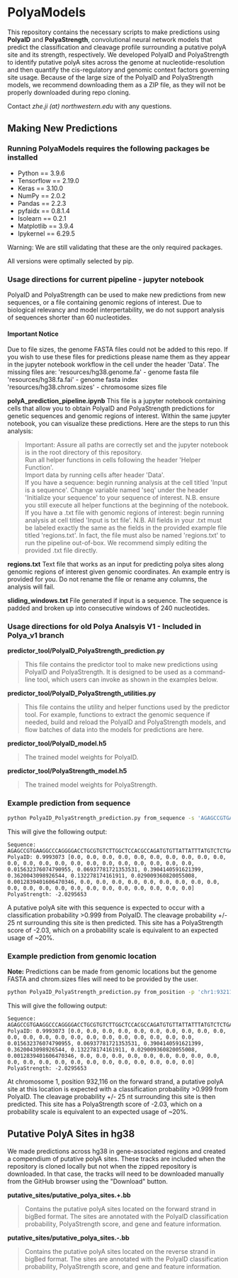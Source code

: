 # PolyaModels

This repository contains the necessary scripts to make predictions using **PolyaID** and **PolyaStrength**, convolutional neural network models that predict the classification and cleavage profile surrounding a putative polyA site and its strength, respectively. We developed PolyaID and PolyaStrength to identify putative polyA sites across the genome at nucleotide-resolution and then quantify the cis-regulatory and genomic context factors governing site usage. Because of the large size of the PolyaID and PolyaStrength models, we recommend downloading them as a ZIP file, as they will not be properly downloaded during repo cloning.

Contact *zhe.ji (at) northwestern.edu* with any questions.


## Making New Predictions

### Running PolyaModels requires the following packages be installed

- Python == 3.9.6
- Tensorflow == 2.19.0
- Keras == 3.10.0
- NumPy == 2.0.2
- Pandas == 2.2.3
- pyfaidx == 0.8.1.4
- Isolearn == 0.2.1
- Matplotlib == 3.9.4
- Ipykernel == 6.29.5

Warning: We are still validating that these are the only required packages. 

All versions were optimally selected by pip.

### Usage directions for current pipeline - jupyter notebook
PolyaID and PolyaStrength can be used to make new predictions from new sequences, or a file containing genomic regions of interest. Due to biological relevancy and model interpertability, we do not support analysis of sequences shorter than 60 nucleotides.

#### Important Notice
Due to file sizes, the genome FASTA files could not be added to this repo. If you wish to use these files for predictions please name them as they appear in the jupyter notebook workflow in the cell under the header 'Data'. The missing files are:
'resources/hg38.genome.fa' - genome fasta file  
'resources/hg38.fa.fai' - genome fasta index  
'resources/hg38.chrom.sizes' - chromosome sizes file


**polyA_prediction_pipeline.ipynb**
This file is a jupyter notebook containing cells that allow you to obtain PolyaID and PolyaStrength predictions for genetic sequences and genomic regions of interest. Within the same jupyter notebook, you can visualize these predictions. Here are the steps to run this analysis:
> Important: Assure all paths are correctly set and the jupyter notebook is in the root directory of this repository.  
> Run all helper functions in cells following the header 'Helper Function'.  
> Import data by running cells after header 'Data'.  
> If you have a sequence: begin running analysis at the cell titled 'Input is a sequence'. Change variable named 'seq' under the header 'Initialize your sequence' to your sequence of interest. N.B. ensure you still execute all helper functions at the beginning of the notebook.  
> If you have a .txt file with genomic regions of interest: begin running analysis at cell titled 'Input is txt file'. N.B. All fields in your .txt must be labeled exactly the same as the fields in the provided example file titled 'regions.txt'. In fact, the file must also be named 'regions.txt' to run the pipeline out-of-box. We recommend simply editing the provided .txt file directly.  

**regions.txt**
Text file that works as an input for predicting polya sites along genomic regions of interest given genomic coordinates. An example entry is provided for you. Do not rename the file or rename any columns, the analysis will fail.

**sliding_windows.txt**
File generated if input is a sequence. The sequence is padded and broken up into consecutive windows of 240 nucleotides.


### Usage directions for old Polya Analsyis V1 - Included in Polya_v1 branch

**predictor_tool/PolyaID_PolyaStrength_prediction.py**
> This file contains the predictor tool to make new predictions using PolyaID and PolyaStrength. It is designed to be used as a command-line tool, which users can invoke as shown in the examples below.

**predictor_tool/PolyaID_PolyaStrength_utilities.py**
> This file contains the utility and helper functions used by the predictor tool. For example, functions to extract the genomic sequence if needed, build and reload the PolyaID and PolyaStrength models, and flow batches of data into the models for predictions are here.

**predictor_tool/PolyaID_model.h5**
> The trained model weights for PolyaID.

**predictor_tool/PolyaStrength_model.h5**
> The trained model weights for PolyaStrength.

### Example prediction from sequence

```sh
python PolyaID_PolyaStrength_prediction.py from_sequence -s 'AGAGCCGTGAAGGCCCAGGGGACCTGCGTGTCTTGGCTCCACGCCAGATGTGTTATTATTTATGTCTCTGAGAATGTCTGGATCTCAGAGCCGAATTACAATAAAAACATCTTTAAACTTATTTCTACCTCATTTTGGGGTTGCCAGCTCACCTGATCATTTTTATGAACTGTCATGAACACTGATGACATTTTATGAGCCTTTTACATGGGACACTACAGAATACATTTGTCAGCGAGG'
```

This will give the following output: 

```
Sequence: AGAGCCGTGAAGGCCCAGGGGACCTGCGTGTCTTGGCTCCACGCCAGATGTGTTATTATTTATGTCTCTGAGAATGTCTGGATCTCAGAGCCGAATTACAATAAAAACATCTTTAAACTTATTTCTACCTCATTTTGGGGTTGCCAGCTCACCTGATCATTTTTATGAACTGTCATGAACACTGATGACATTTTATGAGCCTTTTACATGGGACACTACAGAATACATTTGTCAGCGAGG
PolyaID: 0.9993073 [0.0, 0.0, 0.0, 0.0, 0.0, 0.0, 0.0, 0.0, 0.0, 0.0, 0.0, 0.0, 0.0, 0.0, 0.0, 0.0, 0.0, 0.0, 0.0, 0.0, 0.0, 0.0, 0.015632376074790955, 0.06937781721353531, 0.3904140591621399, 0.3620043098926544, 0.132278174161911, 0.029009360820055008, 0.0012839401606470346, 0.0, 0.0, 0.0, 0.0, 0.0, 0.0, 0.0, 0.0, 0.0, 0.0, 0.0, 0.0, 0.0, 0.0, 0.0, 0.0, 0.0, 0.0, 0.0, 0.0, 0.0]
PolyaStrength: -2.0295653
```

A putative polyA site with this sequence is expected to occur with a classification probability >0.999 from PolyaID. The cleavage probability +/- 25 nt surrounding this site is then predicted. This site has a PolyaStrength score of -2.03, which on a probability scale is equivalent to an expected usage of ~20%.

### Example prediction from genomic location

**Note:** Predictions can be made from genomic locations but the genome FASTA and chrom.sizes files will need to be provided by the user.

```sh
python PolyaID_PolyaStrength_prediction.py from_position -p 'chr1:932116:+'  -g ./genome.fa -c ./chrom.sizes
```

This will give the following output:

```
Sequence: AGAGCCGTGAAGGCCCAGGGGACCTGCGTGTCTTGGCTCCACGCCAGATGTGTTATTATTTATGTCTCTGAGAATGTCTGGATCTCAGAGCCGAATTACAATAAAAACATCTTTAAACTTATTTCTACCTCATTTTGGGGTTGCCAGCTCACCTGATCATTTTTATGAACTGTCATGAACACTGATGACATTTTATGAGCCTTTTACATGGGACACTACAGAATACATTTGTCAGCGAGG
PolyaID: 0.9993073 [0.0, 0.0, 0.0, 0.0, 0.0, 0.0, 0.0, 0.0, 0.0, 0.0, 0.0, 0.0, 0.0, 0.0, 0.0, 0.0, 0.0, 0.0, 0.0, 0.0, 0.0, 0.0, 0.015632376074790955, 0.06937781721353531, 0.3904140591621399, 0.3620043098926544, 0.132278174161911, 0.029009360820055008, 0.0012839401606470346, 0.0, 0.0, 0.0, 0.0, 0.0, 0.0, 0.0, 0.0, 0.0, 0.0, 0.0, 0.0, 0.0, 0.0, 0.0, 0.0, 0.0, 0.0, 0.0, 0.0, 0.0]
PolyaStrength: -2.0295653
```

At chromosome 1, position 932,116 on the forward strand, a putative polyA site at this location is expected with a classification probability >0.999 from PolyaID. The cleavage probability +/- 25 nt surrounding this site is then predicted. This site has a PolyaStrength score of -2.03, which on a probability scale is equivalent to an expected usage of ~20%.


## Putative PolyA Sites in hg38

We made predictions across hg38 in gene-associated regions and created a compendium of putative polyA sites. These tracks are included when the repository is cloned locally but not when the zipped repository is downloaded. In that case, the tracks will need to be downloaded manually from the GitHub browser using the "Download" button. 

**putative_sites/putative_polya_sites.+.bb**
> Contains the putative polyA sites located on the forward strand in bigBed format. The sites are annotated with the PolyaID classification probability, PolyaStrength score, and gene and feature information.

**putative_sites/putative_polya_sites.-.bb**
> Contains the putative polyA sites located on the reverse strand in bigBed format. The sites are annotated with the PolyaID classification probability, PolyaStrength score, and gene and feature information.


